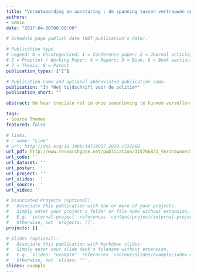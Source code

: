 ```yaml
---
title: "Verantwoording en aansturing : de spanning tussen vertrouwen en prestatiemetingen"
authors:
- admin
date: "2017-04-06T00:00:00"

# Schedule page publish date (NOT publication's date).

# Publication type.
# Legend: 0 = Uncategorized; 1 = Conference paper; 2 = Journal article;
# 3 = Preprint / Working Paper; 4 = Report; 5 = Book; 6 = Book section;
# 7 = Thesis; 8 = Patent
publication_types: ["2"]

# Publication name and optional abbreviated publication name.
publication: "In *Het tijdschrift voor de politie*"
publication_short: ""

abstract: Om haar cruciale rol in onze samenleving te kunnen vervullen, beschikt de politie over buitengewone bevoegdheden. Zo heeft ze het geweldsmonopolie, alsook het recht om binnen te treden in de persoonlijke levenssfeer van anderen. Daarom is het van groot belang dat het rechtmatig optreden van de politie zelf ook gehandhaafd wordt. Iedereen is het erover eens dat de politie verantwoording moet afleggen. Hoe dit dient te gebeuren is het onderwerp van discussie.

tags:
- Source Themes
featured: false

# links:
# - name: "Link"
# url: http://doi.org/10.1080/14719037.2020.1722208
url_pdf: http://www.researchgate.net/publication/315766821_Verantwoording_en_aansturing_De_spanning_tussen_vertrouwen_en_prestatiemetingen
url_code: ''
url_dataset: ''
url_poster: ''
url_project: ''
url_slides: ''
url_source: ''
url_video: ''

# Associated Projects (optional).
#   Associate this publication with one or more of your projects.
#   Simply enter your project's folder or file name without extension.
#   E.g. `internal-project` references `content/project/internal-project/index.md`.
#   Otherwise, set `projects: []`.
projects: []

# Slides (optional).
#   Associate this publication with Markdown slides.
#   Simply enter your slide deck's filename without extension.
#   E.g. `slides: "example"` references `content/slides/example/index.md`.
#   Otherwise, set `slides: ""`.
slides: example
---
```


